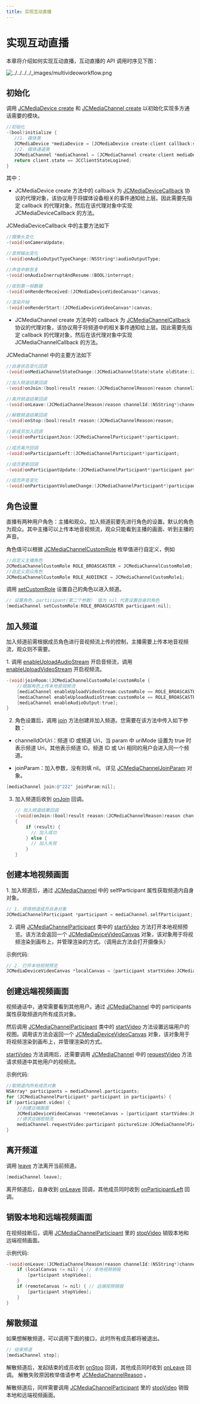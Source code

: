 ```yaml
---
title: 实现互动直播
---
```

# 实现互动直播

本章将介绍如何实现互动直播，互动直播的 API 调用时序见下图：

![../../../../\_images/multivideoworkflow.png](../../../../_images/multivideoworkflow.png)

## 初始化

调用 [JCMediaDevice
create](https://developer.juphoon.com/portal/reference/V2.1/ios/Classes/JCMediaDevice.html#//api/name/create:callback:)
和 [JCMediaChannel
create](https://developer.juphoon.com/portal/reference/V2.1/ios/Classes/JCMediaChannel.html#//api/name/create:mediaDevice:callback:)
以初始化实现多方通话需要的模块。

``````objectivec
//初始化
-(bool)initialize {
   //1. 媒体类
   JCMediaDevice *mediaDevice = [JCMediaDevice create:client callback:self];
   //2. 媒体通道类
   JCMediaChannel *mediaChannel = [JCMediaChannel create:client mediaDevice:mediaDevice callback:self];
   return client.state == JCClientStateLogined;
}
``````

其中：

- JCMediaDevice create 方法中的 callback 为
    [JCMediaDeviceCallback](https://developer.juphoon.com/portal/reference/V2.1/ios/Protocols/JCMediaDeviceCallback.html)
    协议的代理对象，该协议用于将媒体设备相关的事件通知给上层。因此需要先指定 callback 的代理对象，然后在该代理对象中实现
    JCMediaDeviceCallback 的方法。

JCMediaDeviceCallback 中的主要方法如下

``````objectivec
//摄像头变化
-(void)onCameraUpdate;

//音频输出变化
-(void)onAudioOutputTypeChange:(NSString*)audioOutputType;

//声音中断恢复
-(void)onAudioInerruptAndResume:(BOOL)interrupt;

//收到第一帧数据
-(void)onRenderReceived:(JCMediaDeviceVideoCanvas*)canvas;

//渲染开始
-(void)onRenderStart:(JCMediaDeviceVideoCanvas*)canvas;
``````

- JCMediaChannel create 方法中的 callback 为
    [JCMediaChannelCallback](https://developer.juphoon.com/portal/reference/V2.1/ios/Protocols/JCMediaChannelCallback.html)
    协议的代理对象，该协议用于将频道中的相关事件通知给上层。因此需要先指定 callback 的代理对象，然后在该代理对象中实现
    JCMediaChannelCallback 的方法。

JCMediaChannel 中的主要方法如下

``````objectivec
//自身状态变化回调
-(void)onMediaChannelStateChange:(JCMediaChannelState)state oldState:(JCMediaChannelState)oldState;

//加入频道结果回调
-(void)onJoin:(bool)result reason:(JCMediaChannelReason)reason channelId:(NSString*)channelId;

//离开频道结果回调
-(void)onLeave:(JCMediaChannelReason)reason channelId:(NSString*)channelId;

//解散频道结果回调
-(void)onStop:(bool)result reason:(JCMediaChannelReason)reason;

//新成员加入回调
-(void)onParticipantJoin:(JCMediaChannelParticipant*)participant;

//成员离开回调
-(void)onParticipantLeft:(JCMediaChannelParticipant*)participant;

//成员更新回调
-(void)onParticipantUpdate:(JCMediaChannelParticipant*)participant participantChangeParam:(JCMediaChannelParticipantChangeParam *)participantChangeParam;

//成员声音变化
-(void)onParticipantVolumeChange:(JCMediaChannelParticipant*)participant;
``````

## 角色设置

直播有两种用户角色：主播和观众。加入频道前要先进行角色的设置。默认的角色为观众。其中主播可以上传本地音视频流，观众只能看到主播的画面、听到主播的声音。

角色值可以根据
[JCMediaChannelCustomRole](https://developer.juphoon.com/portal/reference/V2.1/ios/Constants/JCMediaChannelCustomRole.html)
枚举值进行自定义，例如

``````objectivec
//自定义主播角色
JCMediaChannelCustomRole ROLE_BROASCASTER = JCMediaChannelCustomRole0;
//自定义观众角色
JCMediaChannelCustomRole ROLE_AUDIENCE = JCMediaChannelCustomRole1;
``````

调用
[setCustomRole](https://developer.juphoon.com/portal/reference/V2.1/ios/Classes/JCMediaChannel.html#//api/name/setCustomRole:participant:)
设置自己的角色以进入频道。

``````objectivec
// 设置角色，participant(第二个参数） 值为 nil 代表设置自身的角色
[mediaChannel setCustomRole:ROLE_BROASCASTER participant:nil];
``````

## 加入频道

加入频道前需根据成员角色进行音视频流上传的控制，主播需要上传本地音视频流，观众则不需要。

1\. 调用
[enableUploadAudioStream](https://developer.juphoon.com/portal/reference/V2.1/ios/Classes/JCMediaChannel.html#//api/name/enableUploadAudioStream:)
开启音频流，调用
[enableUploadVideoStream](https://developer.juphoon.com/portal/reference/V2.1/ios/Classes/JCMediaChannel.html#//api/name/enableUploadVideoStream:)
开启视频流。

``````objectivec
-(void)joinRoom:(JCMediaChannelCustomRole)customRole {
    //根据角色上传本地音视频流
    [mediaChannel enableUploadVideoStream:customRole == ROLE_BROASCASTER];
    [mediaChannel enableUploadAudioStream:customRole == ROLE_BROASCASTER];
    [mediaChannel enableAudioOutput:true];
}
``````

2. 角色设置后，调用
    [join](https://developer.juphoon.com/portal/reference/V2.1/ios/Classes/JCMediaChannel.html#//api/name/join:joinParam:)
    方法创建并加入频道。您需要在该方法中传入如下参数：

<!-- end list -->

- channelIdOrUri：频道 ID 或频道 Uri，当 param 中 uriMode 设置为 true 时表示频道
    Uri，其他表示频道 ID。频道 ID 或 Uri 相同的用户会进入同一个频道。

- joinParam：加入参数，没有则填 nil。 详见
    [JCMediaChannelJoinParam](https://developer.juphoon.com/portal/reference/V2.1/ios/Classes/JCMediaChannelJoinParam.html)
    对象。

``````objectivec
[mediaChannel join:@"222" joinParam:nil];
``````

3. 加入频道后收到
    [onJoin](https://developer.juphoon.com/portal/reference/V2.1/ios/Protocols/JCMediaChannelCallback.html#//api/name/onJoin:reason:channelId:)
    回调。

    ``````objectivec
    // 加入频道结果回调
    -(void)onJoin:(bool)result reason:(JCMediaChannelReason)reason channelId:(NSString*)channelId
    {
        if (result) {
          // 加入成功
        } else {
          // 加入失败
        }
    }
    ``````

## 创建本地视频画面

1\. 加入频道后，通过
[JCMediaChannel](https://developer.juphoon.com/portal/reference/V2.1/ios/Classes/JCMediaChannel.html)
中的 selfParticipant 属性获取频道内自身对象。

``````objectivec
// 1. 获得频道成员自身对象
JCMediaChannelParticipant *participant = mediaChannel.selfParticipant;
``````

2. 调用
    [JCMediaChannelParticipant](https://developer.juphoon.com/portal/reference/V2.1/ios/Classes/JCMediaChannelParticipant.html)
    类中的
    [startVideo](https://developer.juphoon.com/portal/reference/V2.1/ios/Classes/JCMediaDevice.html#//api/name/startVideo:renderType:)
    方法打开本地视频预览。该方法会返回一个
    [JCMediaDeviceVideoCanvas](https://developer.juphoon.com/portal/reference/V2.1/ios/Classes/JCMediaDeviceVideoCanvas.html)
    对象，该对象用于将视频渲染到画布上，并管理渲染的方式。（调用此方法会打开摄像头）

示例代码:

``````objectivec
// 2. 打开本地视频预览
JCMediaDeviceVideoCanvas *localCanvas = [participant startVideo:JCMediaDeviceRenderFullScreen pictureSize:JCMediaChannelPictureSizeLarge];
``````

## 创建远端视频画面

视频通话中，通常需要看到其他用户。通过
[JCMediaChannel](https://developer.juphoon.com/portal/reference/V2.1/ios/Classes/JCMediaChannel.html)
中的 participants 属性获取频道内所有成员对象。

然后调用
[JCMediaChannelParticipant](https://developer.juphoon.com/portal/reference/V2.1/ios/Classes/JCMediaChannelParticipant.html)
类中的
[startVideo](https://developer.juphoon.com/portal/reference/V2.1/ios/Classes/JCMediaDevice.html#//api/name/startVideo:renderType:)
方法设置远端用户的视图。调用该方法会返回一个
[JCMediaDeviceVideoCanvas](https://developer.juphoon.com/portal/reference/V2.1/ios/Classes/JCMediaDeviceVideoCanvas.html)
对象，该对象用于将视频渲染到画布上，并管理渲染的方式。

[startVideo](https://developer.juphoon.com/portal/reference/V2.1/ios/Classes/JCMediaDevice.html#//api/name/startVideo:renderType:)
方法调用后，还需要调用
[JCMediaChannel](https://developer.juphoon.com/portal/reference/V2.1/ios/Classes/JCMediaChannel.html)
中的
[requestVideo](https://developer.juphoon.com/portal/reference/V2.1/ios/Classes/JCMediaChannel.html#//api/name/requestVideo:pictureSize:)
方法请求频道中其他用户的视频流。

示例代码:

``````objectivec
//取频道内所有成员对象
NSArray* participants = mediaChannel.participants;
for (JCMediaChannelParticipant* participant in participants) {
if (participant.video) {
    //创建远端画面
    JCMediaDeviceVideoCanvas *remoteCanvas = [participant startVideo:JCMediaDeviceRenderFullScreen pictureSize:JCMediaChannelPictureSizeLarge];
    //请求远端视频流
    mediaChannel.requestVideo:participant pictureSize:JCMediaChannelPictureSizeLarge];
}
``````

## 离开频道

调用
[leave](https://developer.juphoon.com/portal/reference/V2.1/ios/Classes/JCMediaChannel.html#//api/name/leave)
方法离开当前频道。

``````objectivec
[mediaChannel leave];
``````

离开频道后，自身收到
[onLeave](https://developer.juphoon.com/portal/reference/V2.1/ios/Protocols/JCMediaChannelCallback.html#//api/name/onLeave:channelId:)
回调，其他成员同时收到
[onParticipantLeft](https://developer.juphoon.com/portal/reference/V2.1/ios/Protocols/JCMediaChannelCallback.html#//api/name/onParticipantLeft:)
回调。

## 销毁本地和远端视频画面

在视频挂断后，调用
[JCMediaChannelParticipant](https://developer.juphoon.com/portal/reference/V2.1/ios/Classes/JCMediaChannelParticipant.html)
里的
[stopVideo](https://developer.juphoon.com/portal/reference/V2.1/ios/Classes/JCMediaDevice.html#//api/name/stopVideo:)
销毁本地和远端视频画面。

示例代码:

``````objectivec
-(void)onLeave:(JCMediaChannelReason)reason channelId:(NSString*)channelId {
    if (localCanvas != nil) { // 本地视频销毁
        [participant stopVideo];
    }
    if (remoteCanvas != nil) { // 远端视频销毁
        [participant stopVideo];
    }
}
``````

## 解散频道

如果想解散频道，可以调用下面的接口，此时所有成员都将被退出。

``````objectivec
// 结束频道
[mediaChannel stop];
``````

解散频道后，发起结束的成员收到
[onStop](https://developer.juphoon.com/portal/reference/V2.1/ios/Protocols/JCMediaChannelCallback.html#//api/name/onStop:reason:)
回调，其他成员同时收到
[onLeave](https://developer.juphoon.com/portal/reference/V2.1/ios/Protocols/JCMediaChannelCallback.html#//api/name/onLeave:channelId:)
回调。 解散失败原因枚举值请参考
[JCMediaChannelReason](https://developer.juphoon.com/portal/reference/V2.1/ios/Constants/JCMediaChannelReason.html)
。

解散频道后，同样需要调用
[JCMediaChannelParticipant](https://developer.juphoon.com/portal/reference/V2.1/ios/Classes/JCMediaChannelParticipant.html)
里的
[stopVideo](https://developer.juphoon.com/portal/reference/V2.1/ios/Classes/JCMediaDevice.html#//api/name/stopVideo:)
销毁本地和远端视频画面。

